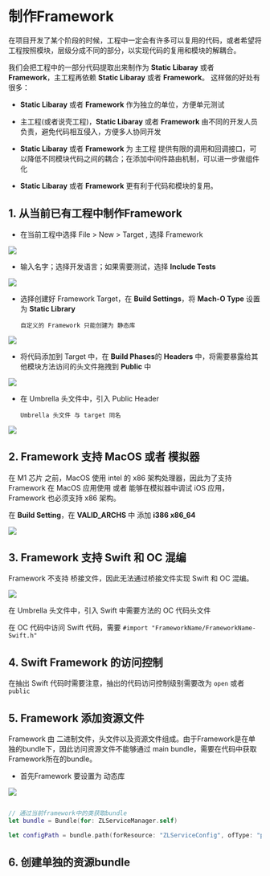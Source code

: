 # 制作Framework

在项目开发了某个阶段的时候，工程中一定会有许多可以复用的代码，或者希望将工程按照模块，层级分成不同的部分，以实现代码的复用和模块的解耦合。

我们会把工程中的一部分代码提取出来制作为 **Static Libaray** 或者 **Framework**，主工程再依赖 **Static Libaray** 或者 **Framework**。 这样做的好处有很多：

- **Static Libaray** 或者 **Framework** 作为独立的单位，方便单元测试

- 主工程(或者说壳工程)，**Static Libaray** 或者 **Framework** 由不同的开发人员负责，避免代码相互侵入，方便多人协同开发

- **Static Libaray** 或者 **Framework** 为 主工程 提供有限的调用和回调接口，可以降低不同模块代码之间的耦合；在添加中间件路由机制，可以进一步做组件化

- **Static Libaray** 或者 **Framework**  更有利于代码和模块的复用。

## 1. 从当前已有工程中制作Framework 

- 在当前工程中选择 File > New > Target , 选择 Framework

![](https://gitee.com/existorlive/exist-or-live-pic/raw/master/%E6%88%AA%E5%B1%8F2020-12-30%20%E4%B8%8B%E5%8D%889.18.39.png)

- 输入名字；选择开发语言；如果需要测试，选择 **Include Tests**

![](https://gitee.com/existorlive/exist-or-live-pic/raw/master/%E6%88%AA%E5%B1%8F2020-12-30%20%E4%B8%8B%E5%8D%889.21.02.png)

- 选择创建好 Framework Target，在 **Build Settings**，将 **Mach-O Type** 设置为 **Static Library**
  
      自定义的 Framework 只能创建为 静态库

![](https://gitee.com/existorlive/exist-or-live-pic/raw/master/%E6%88%AA%E5%B1%8F2020-12-30%20%E4%B8%8A%E5%8D%883.50.17.png)

- 将代码添加到 Target 中，在 **Build Phases**的 **Headers** 中，将需要暴露给其他模块方法访问的头文件拖拽到 **Public** 中

![](https://gitee.com/existorlive/exist-or-live-pic/raw/master/%E6%88%AA%E5%B1%8F2020-12-30%20%E4%B8%8A%E5%8D%883.52.55.png)

- 在 Umbrella 头文件中，引入 Public Header

      Umbrella 头文件 与 target 同名

![](https://gitee.com/existorlive/exist-or-live-pic/raw/master/%E6%88%AA%E5%B1%8F2020-12-30%20%E4%B8%8B%E5%8D%889.31.40.png)



## 2. Framework 支持 MacOS 或者 模拟器

在 M1 芯片 之前，MacOS 使用 intel 的 x86
 架构处理器，因此为了支持 Framework 在 MacOS 应用使用 或者 能够在模拟器中调试 iOS 应用，Framework 也必须支持 x86 架构。

在 **Build Setting**，在 **VALID_ARCHS** 中 添加 **i386 x86_64**

![](https://gitee.com/existorlive/exist-or-live-pic/raw/master/%E6%88%AA%E5%B1%8F2020-12-30%20%E4%B8%8A%E5%8D%883.51.37.png)


## 3. Framework 支持 Swift 和 OC 混编

Framework 不支持 桥接文件，因此无法通过桥接文件实现 Swift 和 OC 混编。

![](https://gitee.com/existorlive/exist-or-live-pic/raw/master/%E6%88%AA%E5%B1%8F2020-12-30%20%E4%B8%8B%E5%8D%888.21.18.png)


在 Umbrella 头文件中，引入 Swift 中需要方法的 OC 代码头文件

在 OC 代码中访问 Swift 代码，需要 `#import "FrameworkName/FrameworkName-Swift.h"`


## 4. Swift Framework 的访问控制

在抽出 Swift 代码时需要注意，抽出的代码访问控制级别需要改为 `open` 或者 `public`


## 5. Framework 添加资源文件

Framework 由 二进制文件，头文件以及资源文件组成。由于Framework是在单独的bundle下，因此访问资源文件不能够通过 main bundle，需要在代码中获取 Framework所在的bundle。

- 首先Framework 要设置为 动态库

![](https://gitee.com/existorlive/exist-or-live-pic/raw/master/%E6%88%AA%E5%B1%8F2021-02-01%20%E4%B8%8A%E5%8D%883.01.27.png)


```swift

// 通过当前framework中的类获取bundle
let bundle = Bundle(for: ZLServiceManager.self)

let configPath = bundle.path(forResource: "ZLServiceConfig", ofType: "plist")

```


## 6. 创建单独的资源bundle